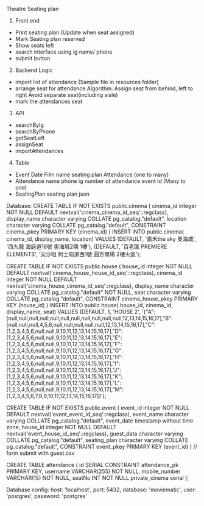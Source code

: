 Theatre Seating plan
1. Front end
- Print seating plan (Update when seat assigned)
- Mark Seating plan reserved
- Show seats left
- search interface using ig name/ phone
- submit button


2. Backend Logic
- import list of attendance (Sample file in resources folder)
- arrange seat for attendance
    Algorithm:
        Assign seat from behind, left to right
        Avoid separate seat(including aisle)
- mark the attendances seat


3. API
- searchByIg
- searchByPhone
- getSeatLeft
- assignSeat
- importAttendances


4. Table 
- Event
    Date
    Film name
    seating plan
    Attendance (one to many)
- Attendance
    name
    phone
    ig
    number of attendance
    event id (Many to one)
- SeatingPlan
    seating plan json




Database:
CREATE TABLE IF NOT EXISTS public.cinema
(
    cinema_id integer NOT NULL DEFAULT nextval('cinema_cinema_id_seq'::regclass),
    display_name character varying COLLATE pg_catalog."default",
    location character varying COLLATE pg_catalog."default",
    CONSTRAINT cinema_pkey PRIMARY KEY (cinema_id)
)
INSERT INTO public.cinema(
	cinema_id, display_name, location)
	VALUES (DEFAULT, '嘉禾the sky 奧海城', '西九龍 海庭道18號 奧海城2期 1樓'),
	(DEFAULT, '百老匯 PREMIERE ELEMENTS', '尖沙咀 柯士甸道西1號 圓方商場 2樓火區');


CREATE TABLE IF NOT EXISTS public.house
(
    house_id integer NOT NULL DEFAULT nextval('cinema_house_house_id_seq'::regclass),
    cinema_id integer NOT NULL DEFAULT nextval('cinema_house_cinema_id_seq'::regclass),
    display_name character varying COLLATE pg_catalog."default" NOT NULL,
    seat character varying COLLATE pg_catalog."default",
    CONSTRAINT cinema_house_pkey PRIMARY KEY (house_id)
)
INSERT INTO public.house(
	house_id, cinema_id, display_name, seat)
	VALUES (DEFAULT, 1, 'HOUSE 2', '{"A":[null,null,null,null,null,null,null,null,null,null,null,12,13,14,15,16,17],"B":[null,null,null,4,5,6,null,null,null,null,null,12,13,14,15,16,17],"C":[1,2,3,4,5,6,null,null,9,10,11,12,13,14,15,16,17],"D":[1,2,3,4,5,6,null,null,9,10,11,12,13,14,15,16,17],"E":[1,2,3,4,5,6,null,null,9,10,11,12,13,14,15,16,17],"F":[1,2,3,4,5,6,null,null,9,10,11,12,13,14,15,16,17],"G":[1,2,3,4,5,6,null,null,9,10,11,12,13,14,15,16,17],"H":[1,2,3,4,5,6,null,null,9,10,11,12,13,14,15,16,17],"I":[1,2,3,4,5,6,null,null,9,10,11,12,13,14,15,16,17],"J":[1,2,3,4,5,6,null,null,9,10,11,12,13,14,15,16,17],"K":[1,2,3,4,5,6,null,null,9,10,11,12,13,14,15,16,17],"L":[1,2,3,4,5,6,null,null,9,10,11,12,13,14,15,16,17],"M":[1,2,3,4,5,6,7,8,9,10,11,12,13,14,15,16,17]}');


CREATE TABLE IF NOT EXISTS public.event
(
    event_id integer NOT NULL DEFAULT nextval('event_event_id_seq'::regclass),
    event_name character varying COLLATE pg_catalog."default",
    event_date timestamp without time zone,
    house_id integer NOT NULL DEFAULT nextval('event_house_id_seq'::regclass),
    guest_data character varying COLLATE pg_catalog."default",
    seating_plan character varying COLLATE pg_catalog."default",
    CONSTRAINT event_pkey PRIMARY KEY (event_id)
)
// form submit with guest.csv






CREATE TABLE attendance
(
    id SERIAL
        CONSTRAINT attendance_pk
            PRIMARY KEY,
    username VARCHAR(255) NOT NULL,
    mobile_number VARCHAR(15) NOT NULL,
    seatNo INT NOT NULL
    private_cinema serial
);




Database config:
  host: 'localhost',
  port: 5432,
  database: 'moviematic',
  user: 'postgres',
  password: 'postgres'